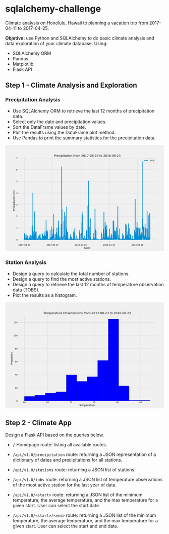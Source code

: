 # sqlalchemy-challenge
Climate analysis on Honolulu, Hawaii to planning a vacation trip from 2017-04-11 to 2017-04-25.

**Objetive:** use Python and SQLAlchemy to do basic climate analysis and data exploration of your climate database. Using:
  - SQLAlchemy ORM
  - Pandas
  - Matplotlib
  - Flask API

## Step 1 - Climate Analysis and Exploration

### Precipitation Analysis

  - Use SQLAlchemy ORM to retrieve the last 12 months of precipitation data.
  - Select only the date and precipitation values.
  - Sort the DataFrame values by date.
  - Plot the results using the DataFrame plot method.
  - Use Pandas to print the summary statistics for the precipitation data.

![Precipitation](Images/precipitation.png)

### Station Analysis

  - Design a query to calculate the total number of stations.
  - Design a query to find the most active stations.
  - Design a query to retrieve the last 12 months of temperature observation data (TOBS).
  - Plot the results as a histogram.

![Histogram](Images/Temp_Histograms.png)

## Step 2 - Climate App
Design a Flask API based on the queries below.

   - `/` Homepage route: listing all available routes.

   - `/api/v1.0/precipitation` route: returning a JSON representation of a dictionary of dates and precipitations for all stations.
 
   - `/api/v1.0/stations` route: returning a JSON list of stations.

   - `/api/v1.0/tobs` route: returning a JSON list of temperature observations of the most active station for the last year of data.

   - `/api/v1.0/<start>` route: returning a JSON list of the minimum temperature, the average temperature, and the max temperature for a given start. User can select the start date.

   - `/api/v1.0/<start>/<end>` route: returning a JSON list of the minimum temperature, the average temperature, and the max temperature for a given start. User can select the start and end date.
